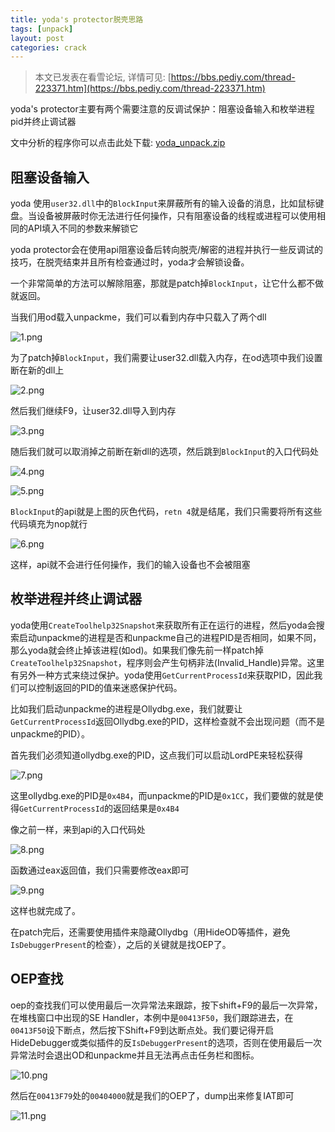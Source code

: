 ```yaml
---
title: yoda's protector脱壳思路
tags: [unpack]
layout: post
categories: crack
---
```


> 本文已发表在看雪论坛, 详情可见: [https://bbs.pediy.com/thread-223371.htm](https://bbs.pediy.com/thread-223371.htm)

yoda's protector主要有两个需要注意的反调试保护：阻塞设备输入和枚举进程pid并终止调试器

文中分析的程序你可以点击此处下载: [yoda_unpack.zip](http://od7mpc53s.bkt.clouddn.com/yoda_unpack.zip)

## 阻塞设备输入

yoda 使用`user32.dll`中的`BlockInput`来屏蔽所有的输入设备的消息，比如鼠标键盘。当设备被屏蔽时你无法进行任何操作，只有阻塞设备的线程或进程可以使用相同的API填入不同的参数来解锁它

yoda protector会在使用api阻塞设备后转向脱壳/解密的进程并执行一些反调试的技巧，在脱壳结束并且所有检查通过时，yoda才会解锁设备。

一个非常简单的方法可以解除阻塞，那就是patch掉`BlockInput`，让它什么都不做就返回。

当我们用od载入unpackme，我们可以看到内存中只载入了两个dll

![1.png](https://bbs.pediy.com/upload/attach/201712/722644_49fvu0ztysyfpol.jpg)

为了patch掉`BlockInput`，我们需要让user32.dll载入内存，在od选项中我们设置断在新的dll上

![2.png](https://bbs.pediy.com/upload/attach/201712/722644_do1yallmldttgfj.jpg)

然后我们继续F9，让user32.dll导入到内存

![3.png](https://bbs.pediy.com/upload/attach/201712/722644_sgaw7xerhm5h9ls.jpg)

随后我们就可以取消掉之前断在新dll的选项，然后跳到`BlockInput`的入口代码处

![4.png](https://bbs.pediy.com/upload/attach/201712/722644_2uc6govoj4w6et5.jpg)

![5.png](https://bbs.pediy.com/upload/attach/201712/722644_t8tfazaj0srm3p1.jpg)

`BlockInput`的api就是上图的灰色代码，`retn 4`就是结尾，我们只需要将所有这些代码填充为nop就行

![6.png](https://bbs.pediy.com/upload/attach/201712/722644_fvx6n0o1m9526hj.jpg)

这样，api就不会进行任何操作，我们的输入设备也不会被阻塞

## 枚举进程并终止调试器

yoda使用`CreateToolhelp32Snapshot`来获取所有正在运行的进程，然后yoda会搜索启动unpackme的进程是否和unpackme自己的进程PID是否相同，如果不同，那么yoda就会终止掉该进程(如od)。如果我们像先前一样patch掉`CreateToolhelp32Snapshot`，程序则会产生句柄非法(Invalid_Handle)异常。这里有另外一种方式来绕过保护。yoda使用`GetCurrentProcessId`来获取PID，因此我们可以控制返回的PID的值来迷惑保护代码。

比如我们启动unpackme的进程是Ollydbg.exe，我们就要让`GetCurrentProcessId`返回Ollydbg.exe的PID，这样检查就不会出现问题（而不是unpackme的PID）。

首先我们必须知道ollydbg.exe的PID，这点我们可以启动LordPE来轻松获得

![7.png](https://bbs.pediy.com/upload/attach/201712/722644_41esohgprhqad8p.jpg)

这里ollydbg.exe的PID是`0x4B4`，而unpackme的PID是`0x1CC`，我们要做的就是使得`GetCurrentProcessId`的返回结果是`0x4B4`

像之前一样，来到api的入口代码处

![8.png](https://bbs.pediy.com/upload/attach/201712/722644_ryflqoyrweunnft.jpg)

函数通过eax返回值，我们只需要修改eax即可

![9.png](https://bbs.pediy.com/upload/attach/201712/722644_y2qyqoqyajeca6i.jpg)

这样也就完成了。

在patch完后，还需要使用插件来隐藏Ollydbg（用HideOD等插件，避免`IsDebuggerPresent`的检查），之后的关键就是找OEP了。

## OEP查找

oep的查找我们可以使用最后一次异常法来跟踪，按下shift+F9的最后一次异常，在堆栈窗口中出现的SE Handler，本例中是`00413F50`，我们跟踪进去，在`00413F50`设下断点，然后按下Shift+F9到达断点处。我们要记得开启HideDebugger或类似插件的反`IsDebuggerPresent`的选项，否则在使用最后一次异常法时会退出OD和unpackme并且无法再点击任务栏和图标。

![10.png](https://bbs.pediy.com/upload/attach/201712/722644_57pyeg79zpd92q9.jpg)

然后在`00413F79`处的`00404000`就是我们的OEP了，dump出来修复IAT即可

![11.png](https://bbs.pediy.com/upload/attach/201712/722644_zyljdhg2gk9cypc.jpg)